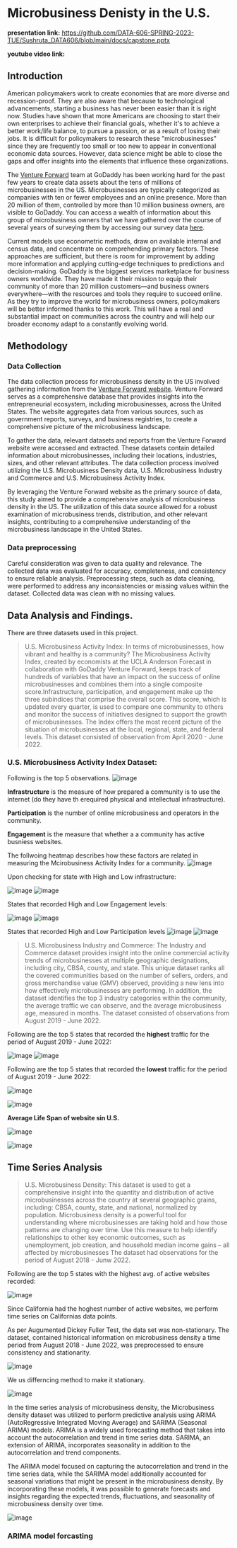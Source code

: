 # Microbusiness Denisty in the U.S.
**presentation link:** https://github.com/DATA-606-SPRING-2023-TUE/Sushruta_DATA606/blob/main/docs/capstone.pptx

**youtube video link:** 

## Introduction
American policymakers work to create economies that are more diverse and recession-proof. They are also aware that because to technological advancements, starting a business has never been easier than it is right now. Studies have shown that more Americans are choosing to start their own enterprises to achieve their financial goals, whether it's to achieve a better work/life balance, to pursue a passion, or as a result of losing their jobs. It is difficult for policymakers to research these "microbusinesses" since they are frequently too small or too new to appear in conventional economic data sources. However, data science might be able to close the gaps and offer insights into the elements that influence these organizations.

The [Venture Forward](https://www.godaddy.com/ventureforward/) team at GoDaddy has been working hard for the past few years to create data assets about the tens of millions of microbusinesses in the US. Microbusinesses are typically categorized as companies with ten or fewer employees and an online presence. More than 20 million of them, controlled by more than 10 million business owners, are visible to GoDaddy. You can access a wealth of information about this group of microbusiness owners that we have gathered over the course of several years of surveying them by accessing our survey data [here](https://www.godaddy.com/ventureforward/explore-the-data/?section=survey&cfips=6073).

Current models use econometric methods, draw on available internal and census data, and concentrate on comprehending primary factors. These approaches are sufficient, but there is room for improvement by adding more information and applying cutting-edge techniques to predictions and decision-making. GoDaddy is the biggest services marketplace for business owners worldwide. They have made it their mission to equip their community of more than 20 million customers—and business owners everywhere—with the resources and tools they require to succeed online. As they try to improve the world for microbusiness owners, policymakers will be better informed thanks to this work. This will have a real and substantial impact on communities across the country and will help our broader economy adapt to a constantly evolving world.

## Methodology
### Data Collection
The data collection process for microbusiness density in the US involved gathering information from the [Venture Forward website](https://www.godaddy.com/ventureforward/microbusiness-datahub/). Venture Forward serves as a comprehensive database that provides insights into the entrepreneurial ecosystem, including microbusinesses, across the United States. The website aggregates data from various sources, such as government reports, surveys, and business registries, to create a comprehensive picture of the microbusiness landscape.

To gather the data, relevant datasets and reports from the Venture Forward website were accessed and extracted. These datasets contain detailed information about microbusinesses, including their locations, industries, sizes, and other relevant attributes. The data collection process involved utilizing the U.S. Microbusiness Density data, U.S. Microbusiness Industry and Commerce and U.S. Microbusiness Activity Index.

By leveraging the Venture Forward website as the primary source of data, this study aimed to provide a comprehensive analysis of microbusiness density in the US. The utilization of this data source allowed for a robust examination of microbusiness trends, distribution, and other relevant insights, contributing to a comprehensive understanding of the microbusiness landscape in the United States.

### Data preprocessing
Careful consideration was given to data quality and relevance. The collected data was evaluated for accuracy, completeness, and consistency to ensure reliable analysis. Preprocessing steps, such as data cleaning, were performed to address any inconsistencies or missing values within the dataset. Collected data was clean with no missing values.

## Data Analysis and Findings.
There are three datasets used in this project.
> U.S. Microbusiness Activity Index: In terms of microbusinesses, how vibrant and healthy is a community?
> The Microbusiness Activity Index, created by economists at the UCLA Anderson Forecast in collaboration with GoDaddy Venture Forward, keeps track of hundreds of variables that have an impact on the success of online microbusinesses and combines them into a single composite score.Infrastructure, participation, and engagement make up the three subindices that comprise the overall score. This score, which is updated every quarter, is used to compare one community to others and monitor the success of initiatives designed to support the growth of microbusinesses. The Index offers the most recent picture of the situation of microbusinesses at the local, regional, state, and federal levels. This dataset consisted of observation from April 2020 - June 2022.

### U.S. Microbusiness Activity Index Dataset: 
Following is the top 5 observations.
![image](https://github.com/DATA-606-SPRING-2023-TUE/Sushruta_DATA606/assets/75373728/d876e1e1-4eef-4785-a2c5-fbd0dbef7d1b)

**Infrastructure** is the measure of how prepared a community is to use the internet (do they have th erequired physical and intellectual infrastructure).

**Participation** is the number of online microbusiness and operators in the community.

**Engagement** is the measure that whether a a community has active busniess websites.

The follwoing heatmap describes how these factors are related in measuring the Mcirobusiness Activity Index for a community.
![image](https://github.com/DATA-606-SPRING-2023-TUE/Sushruta_DATA606/assets/75373728/884f4224-b7f0-4869-b446-a460e7742d44)

 Upon checking for state with High and Low infrastructure:
 
 ![image](https://github.com/DATA-606-SPRING-2023-TUE/Sushruta_DATA606/assets/75373728/44c0c01a-90ed-4ec9-8fa3-eccdc23209c5) ![image](https://github.com/DATA-606-SPRING-2023-TUE/Sushruta_DATA606/assets/75373728/367229d6-6d15-487f-92ca-df07b304cf45)

 States that recorded High and Low Engagement levels:
 
 ![image](https://github.com/DATA-606-SPRING-2023-TUE/Sushruta_DATA606/assets/75373728/4cb7d19c-a539-4290-9eac-66b5fa814dd4) ![image](https://github.com/DATA-606-SPRING-2023-TUE/Sushruta_DATA606/assets/75373728/d7bc0ed6-6703-4ad0-be2d-2cdf3b2312c6)
 
 States that recorded High and Low Participation levels
![image](https://github.com/DATA-606-SPRING-2023-TUE/Sushruta_DATA606/assets/75373728/ef72dd72-b281-4d66-8477-f82e436ce61a) ![image](https://github.com/DATA-606-SPRING-2023-TUE/Sushruta_DATA606/assets/75373728/570372b9-ccd9-47f3-b6c0-95b7d745773d)


> U.S. Microbusiness Industry and Commerce: The Industry and Commerce dataset provides insight into the online commercial activity trends of microbusinesses at multiple geographic designations, including city, CBSA, county, and state. This unique dataset ranks all the covered communities based on the number of sellers, orders, and gross merchandise value (GMV) observed, providing a new lens into how effectively microbusinesses are performing. In addition, the dataset identifies the top 3 industry categories within the community, the average traffic we can observe, and the average microbusiness age, measured in months. The dataset consisted of observations from August 2019 - June 2022.

Following are the top 5 states that recorded the **highest** traffic for the period of August 2019 - June 2022:

![image](https://github.com/DATA-606-SPRING-2023-TUE/Sushruta_DATA606/assets/75373728/5672bdae-3016-4e65-b72f-eb0aae6dd64c) ![image](https://github.com/DATA-606-SPRING-2023-TUE/Sushruta_DATA606/assets/75373728/77fec8e7-a39a-4949-ae1f-d6d7130420ee)

Following are the top 5 states that recorded the **lowest** traffic for the period of August 2019 - June 2022:

![image](https://github.com/DATA-606-SPRING-2023-TUE/Sushruta_DATA606/assets/75373728/f755e5f2-bcd5-4f86-9e8c-dbfac07868ff) 

![image](https://github.com/DATA-606-SPRING-2023-TUE/Sushruta_DATA606/assets/75373728/c9e5a6c1-9d3f-4d56-b96f-30b43d7de730)

**Average Life Span of website sin U.S.**

![image](https://github.com/DATA-606-SPRING-2023-TUE/Sushruta_DATA606/assets/75373728/61c4d802-1227-4c4b-8419-eadf94b7f45a)

![image](https://github.com/DATA-606-SPRING-2023-TUE/Sushruta_DATA606/assets/75373728/004f50f9-2a9e-41db-8da8-70c594305017)

## Time Series Analysis

>U.S. Microbusiness Density:  This dataset is used to get a comprehensive insight into the quantity and distribution of active microbusinesses across the country at several geographic grains, including: CBSA, county, state, and national, normalized by population. Microbusiness density is a powerful tool for understanding where microbusinesses are taking hold and how those patterns are changing over time. Use this measure to help identify relationships to other key economic outcomes, such as unemployment, job creation, and household median income gains – all affected by microbusinesses The dataset had observations for the period of August 2018 - Junw 2022.

Following are the top 5 states with the highest avg. of active websites recorded:

![image](https://github.com/DATA-606-SPRING-2023-TUE/Sushruta_DATA606/assets/75373728/69a85a94-5bb0-4e46-93e5-d7bdd01960d5)

Since California had the hoghest number of active websites, we perform time series on Californias data points.

As per Augumented Dickey Fuller Test, the data set was non-stationary. The dataset,  contained historical information on microbusiness density a time period from August 2018 - June 2022, was preprocessed to ensure consistency and stationarity. 

![image](https://github.com/DATA-606-SPRING-2023-TUE/Sushruta_DATA606/assets/75373728/9b36ee9c-0cb2-448f-bbaf-2843fd46187b)

We us differncing method to make it stationary.

![image](https://github.com/DATA-606-SPRING-2023-TUE/Sushruta_DATA606/assets/75373728/e0a5ad2d-dc0f-4bc0-b5a8-fbf1e318be5a)

In the time series analysis of microbusiness density, the Microbusiness density dataset was utilized to perform predictive analysis using ARIMA (AutoRegressive Integrated Moving Average) and SARIMA (Seasonal ARIMA) models. ARIMA is a widely used forecasting method that takes into account the autocorrelation and trend in time series data. SARIMA, an extension of ARIMA, incorporates seasonality in addition to the autocorrelation and trend components.

The ARIMA model focused on capturing the autocorrelation and trend in the time series data, while the SARIMA model additionally accounted for seasonal variations that might be present in the microbusiness density. By incorporating these models, it was possible to generate forecasts and insights regarding the expected trends, fluctuations, and seasonality of microbusiness density over time.

![image](https://github.com/DATA-606-SPRING-2023-TUE/Sushruta_DATA606/assets/75373728/2cf1ee19-3a0b-4fdc-ae05-a3078fd27fe5)

### ARIMA model forcasting
























